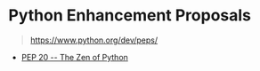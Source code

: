 # Python Enhancement Proposals

> <https://www.python.org/dev/peps/>

- [PEP 20 -- The Zen of Python](0020_the_zen_of_python.md)
